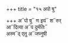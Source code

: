 +++
title = "१५ अपो षु"

+++
अ᳓पो षु᳓ ण इयं᳓ श᳓रुर्  
आ᳓दित्या अ᳓प दुर्मतिः᳓  
अस्म᳓द् एतु अ᳓जघ्नुषी